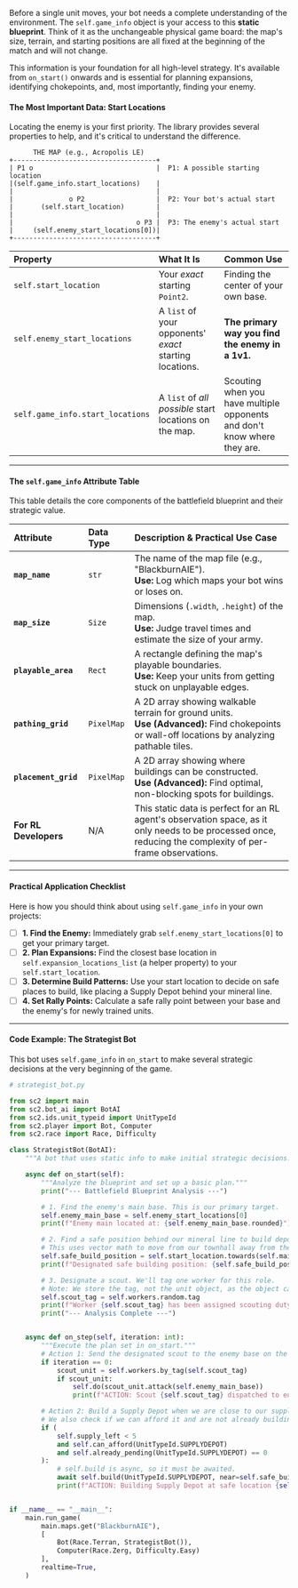 Before a single unit moves, your bot needs a complete understanding of the environment. The `self.game_info` object is your access to this **static blueprint**. Think of it as the unchangeable physical game board: the map's size, terrain, and starting positions are all fixed at the beginning of the match and will not change.

This information is your foundation for all high-level strategy. It's available from `on_start()` onwards and is essential for planning expansions, identifying chokepoints, and, most importantly, finding your enemy.

#### **The Most Important Data: Start Locations**

Locating the enemy is your first priority. The library provides several properties to help, and it's critical to understand the difference.

```
      THE MAP (e.g., Acropolis LE)
+------------------------------------+
| P1 o                               |  P1: A possible starting location
|(self.game_info.start_locations)    |
|                                    |
|              o P2                  |  P2: Your bot's actual start
|       (self.start_location)        |
|                                    |
|                               o P3 |  P3: The enemy's actual start
|     (self.enemy_start_locations[0])|
+------------------------------------+
```

| Property                 | What It Is                                                           | Common Use                                                                             |
| :----------------------- | :------------------------------------------------------------------- | :------------------------------------------------------------------------------------- |
| `self.start_location`    | Your *exact* starting `Point2`.                                      | Finding the center of your own base.                                                   |
| `self.enemy_start_locations` | A `list` of your opponents' *exact* starting locations.              | **The primary way you find the enemy in a 1v1.**                                       |
| `self.game_info.start_locations` | A `list` of *all possible* start locations on the map.               | Scouting when you have multiple opponents and don't know where they are.               |

---

#### **The `self.game_info` Attribute Table**

This table details the core components of the battlefield blueprint and their strategic value.

| Attribute | Data Type | Description & Practical Use Case |
| :--- | :--- | :--- |
| **`map_name`** | `str` | The name of the map file (e.g., "BlackburnAIE").<br />**Use:** Log which maps your bot wins or loses on. |
| **`map_size`** | `Size` | Dimensions (`.width`, `.height`) of the map.<br />**Use:** Judge travel times and estimate the size of your army. |
| **`playable_area`** | `Rect` | A rectangle defining the map's playable boundaries.<br />**Use:** Keep your units from getting stuck on unplayable edges. |
| **`pathing_grid`** | `PixelMap` | A 2D array showing walkable terrain for ground units.<br />**Use (Advanced):** Find chokepoints or wall-off locations by analyzing pathable tiles. |
| **`placement_grid`**| `PixelMap` | A 2D array showing where buildings can be constructed.<br />**Use (Advanced):** Find optimal, non-blocking spots for buildings. |
| **For RL Developers** | N/A | This static data is perfect for an RL agent's observation space, as it only needs to be processed once, reducing the complexity of per-frame observations. |

---

#### **Practical Application Checklist**

Here is how you should think about using `self.game_info` in your own projects:

-   [ ] **1. Find the Enemy:** Immediately grab `self.enemy_start_locations[0]` to get your primary target.
-   [ ] **2. Plan Expansions:** Find the closest base location in `self.expansion_locations_list` (a helper property) to your `self.start_location`.
-   [ ] **3. Determine Build Patterns:** Use your start location to decide on safe places to build, like placing a Supply Depot behind your mineral line.
-   [ ] **4. Set Rally Points:** Calculate a safe rally point between your base and the enemy's for newly trained units.

---

#### **Code Example: The Strategist Bot**

This bot uses `self.game_info` in `on_start` to make several strategic decisions at the very beginning of the game.

```python
# strategist_bot.py

from sc2 import main
from sc2.bot_ai import BotAI
from sc2.ids.unit_typeid import UnitTypeId
from sc2.player import Bot, Computer
from sc2.race import Race, Difficulty

class StrategistBot(BotAI):
    """A bot that uses static info to make initial strategic decisions."""

    async def on_start(self):
        """Analyze the blueprint and set up a basic plan."""
        print("--- Battlefield Blueprint Analysis ---")

        # 1. Find the enemy's main base. This is our primary target.
        self.enemy_main_base = self.enemy_start_locations[0]
        print(f"Enemy main located at: {self.enemy_main_base.rounded}")

        # 2. Find a safe position behind our mineral line to build depots.
        # This uses vector math to move from our townhall away from the main ramp.
        self.safe_build_position = self.start_location.towards(self.main_base_ramp.top_center, -8)
        print(f"Designated safe building position: {self.safe_build_position.rounded}")

        # 3. Designate a scout. We'll tag one worker for this role.
        # Note: We store the tag, not the unit object, as the object can become stale.
        self.scout_tag = self.workers.random.tag
        print(f"Worker {self.scout_tag} has been assigned scouting duty.")
        print("--- Analysis Complete ---")


    async def on_step(self, iteration: int):
        """Execute the plan set in on_start."""
        # Action 1: Send the designated scout to the enemy base on the first step.
        if iteration == 0:
            scout_unit = self.workers.by_tag(self.scout_tag)
            if scout_unit:
                self.do(scout_unit.attack(self.enemy_main_base))
                print(f"ACTION: Scout {self.scout_tag} dispatched to enemy base.")

        # Action 2: Build a Supply Depot when we are close to our supply cap.
        # We also check if we can afford it and are not already building one.
        if (
            self.supply_left < 5
            and self.can_afford(UnitTypeId.SUPPLYDEPOT)
            and self.already_pending(UnitTypeId.SUPPLYDEPOT) == 0
        ):
            # self.build is async, so it must be awaited.
            await self.build(UnitTypeId.SUPPLYDEPOT, near=self.safe_build_position)
            print(f"ACTION: Building Supply Depot at safe location {self.safe_build_position.rounded}.")


if __name__ == "__main__":
    main.run_game(
        main.maps.get("BlackburnAIE"),
        [
            Bot(Race.Terran, StrategistBot()),
            Computer(Race.Zerg, Difficulty.Easy)
        ],
        realtime=True,
    )
```